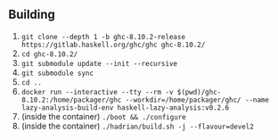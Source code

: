## Building
1. `git clone --depth 1 -b ghc-8.10.2-release https://gitlab.haskell.org/ghc/ghc ghc-8.10.2/`
2. `cd ghc-8.10.2/`
3. `git submodule update --init --recursive`
4. `git submodule sync`
5. `cd ..`
6. `docker run --interactive --tty --rm -v $(pwd)/ghc-8.10.2:/home/packager/ghc --workdir=/home/packager/ghc/ --name lazy-analysis-build-env haskell-lazy-analysis:v0.2.6`
7. (inside the container) `./boot && ./configure`
8. (inside the container) `./hadrian/build.sh -j --flavour=devel2`

